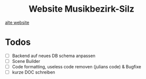 <div align="center">
  <h1>Website Musikbezirk-Silz</h1>
</div>

[alte website](https://musikbezirk-silz.at)

# Todos
- [ ] Backend auf neues DB schema anpassen
- [ ] Scene Builder
- [ ] Code formatting, useless code removen (julians code) & Bugfixe
- [ ] kurze DOC schreiben

